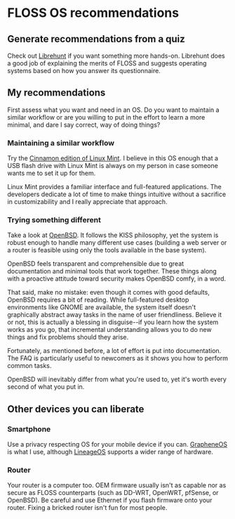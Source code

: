 # FLOSS OS recommendations

## Generate recommendations from a quiz

Check out [Librehunt](https://librehunt.org/) if you want something more
hands-on. Librehunt does a good job of explaining the merits of FLOSS
and suggests operating systems based on how you answer its
questionnaire.

## My recommendations

First assess what you want and need in an OS. Do you want to maintain
a similar workflow or are you willing to put in the effort to learn
a more minimal, and dare I say correct, way of doing things?

### Maintaining a similar workflow

Try the [Cinnamon edition of Linux
Mint](https://www.linuxmint.com/edition.php?id=281). I believe in this
OS enough that a USB flash drive with Linux Mint is always on my person
in case someone wants me to set it up for them.

Linux Mint provides a familiar interface and full-featured
applications. The developers dedicate a lot of time to make things
intuitive without a sacrifice in customizability and I really appreciate
that approach.

### Trying something different

Take a look at [OpenBSD](https://www.openbsd.org/). It follows the KISS
philosophy, yet the system is robust enough to handle many different use
cases (building a web server or a router is feasible using only the
tools available in the base system).

OpenBSD feels transparent and comprehensible due to great documentation
and minimal tools that work together. These things along with
a proactive attitude toward security makes OpenBSD comfy, in a word.

That said, make no mistake: even though it comes with good defaults,
OpenBSD requires a bit of reading. While full-featured desktop
environments like GNOME are available, the system itself doesn't
graphically abstract away tasks in the name of user
friendliness. Believe it or not, this is actually a blessing in
disguise--if you learn how the system works as you go, that incremental
understanding allows you to do new things and fix problems should they
arise.

Fortunately, as mentioned before, a lot of effort is put into
documentation. The FAQ is particularly useful to newcomers as it shows
you how to perform common tasks.

OpenBSD will inevitably differ from what you're used to, yet it's worth
every second of what you put in.

## Other devices you can liberate

### Smartphone

Use a privacy respecting OS for your mobile device if you can.
[GrapheneOS](https://grapheneos.org/) is what I use, although
[LineageOS](https://www.lineageos.org/) supports a wider range of
hardware.

### Router

Your router is a computer too. OEM firmware usually isn't as capable nor
as secure as FLOSS counterparts (such as DD-WRT, OpenWRT, pfSense, or
OpenBSD). Be careful and use Ethernet if you flash firmware onto your
router. Fixing a bricked router isn't fun for most people.
